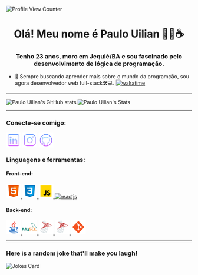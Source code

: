 ![Profile View Counter](https://komarev.com/ghpvc/?username=WillianBL99)
<h1 align="center">Olá! Meu nome é Paulo Uilian 👨‍💻☕</h1> 

<h3 align="center">Tenho 23 anos, moro em Jequié/BA e sou fascinado pelo desenvolvimento de lógica de programação.</h3>

- 📖 Sempre buscando aprender mais sobre o mundo da programção, sou agora desenvolvedor web full-stack🛠️💻.
[![wakatime](https://wakatime.com/badge/user/ea37d403-453f-4319-bd0c-77e54bb1318a.svg)](https://wakatime.com/@ea37d403-453f-4319-bd0c-77e54bb1318a)


***

 <img height="205px" src="https://github-readme-stats-beryl.vercel.app/api?username=WillianBL99&theme=tokyonight&show_icons=true" alt="Paulo Uilian's GitHub stats"><img>
 <img height="205px" src="https://github-readme-stats-beryl.vercel.app/api/top-langs/?username=WillianBL99&theme=tokyonight" alt="Paulo Uilian's Stats" ><img>

***

<h3 align="left">Conecte-se comigo:</h3>
<p align="left">
<a href="https://www.linkedin.com/in/paulo-uilian/" target="blank"><img align="center" src="./icons/linkedin.png" alt="paulouilian1b80b41b3" height="40" width="40" /></a>
<a href="https://www.instagram.com/willianlago" target="blank"><img align="center" src="./icons/instagram.png" alt="willianlago" height="40" width="40" /></a>
<a href="https://github.com/WillianBL99" target="blank"><img align="center" src="./icons/github.png" alt="willianlago" height="40" width="40" /></a>
</p>

<h3 align="left">Linguagens e ferramentas:</h3>
<h4 align="left">Front-end:</h4>
<p align="left">
 <a href="https://www.w3.org/html/" target="_blank" alt="html5"> <img src="./icons/html.png" alt="html5" width="40" height="40"/> </a>
 <a href="https://www.w3schools.com/css/" target="_blank" alt="css3" > <img src="./icons/css.png" alt="css3" width="40" height="40"/> </a>
 <a href="https://developer.mozilla.org/en-US/docs/Web/JavaScript" target="_blank" alt="javascript" > <img src="./icons/js.png" alt="javascript" width="40" height="40"/> </a>
 <a href="https://reactjs.org" target="_blank"> <img src="https://cdn4.iconfinder.com/data/icons/logos-3/600/React.js_logo-512.png" alt="reactjs" width="40" height="40"/> </a>
 
<h4 align="left">Back-end:</h4>
<p align="left">  
 <a href="https://www.oracle.com/br/java/" target="_blank"> <img src="./icons/java.png" alt="java" width="40" height="40"/> </a>
 <a href="https://www.mysql.com/" target="_blank"> <img src="./icons/mysql.png" alt="mySQL" width="40" height="40"/> </a>
 <a href="https://www.microsoft.com/pt-br/sql-server/" target="_blank"> <img src="./icons/sqlserver.png" alt="sqlServer" width="40" height="40"/> </a> 
 <a href="https://www.mongodb.com/" target="_blank"> <img src="./icons/sqlserver.png" alt="sqlServer" width="40" height="40"/> </a>
 <a href="https://git-scm.com/" target="_blank"> <img src="./icons/git.png" alt="git" width="40" height="40"/> </a>
</p>

***

 ### Here is a random joke that'll make you laugh!
 ![Jokes Card](https://readme-jokes.vercel.app/api?theme=tokyonight)
